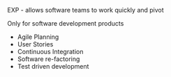EXP - allows software teams to work quickly and pivot

Only for software development products

- Agile Planning
- User Stories
- Continuous Integration
- Software re-factoring
- Test driven development

